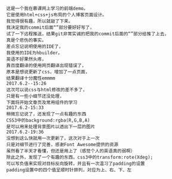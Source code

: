	这是一个我在慕课网上学习的前端demo。
	它是使用html+css+js布局的个人博客页面设计。
	我觉得很有趣，所以就敲了下来。
	我决定我的commit后面“”部分要好好写了，
	试了一下远程推送，结果git非常实诚的把我的commit后面的“”部分给推了上去，
	真是个悲伤的事实。
	差点忘记说明使用的IDE了，
	我使用的IDE为hbuilder。
	英语不好果然头疼，
	靠百度翻译的使用网页翻译出现错误了，
	原本是想说更新了css，增加了一点页面，
	结果翻译十分魔性emmmm
	2017.6.2--15:26
	这次可以说css与html修改的差不多了，
	只是有一些小细节还没处理，
	下面将开始文章页及常用组件的学习
	2017.6.2-15:33
	稍微忘记说了，还发现了一点有趣的东西
	CSS3中的background:rgba(R,G,B,A)
	是可以用来处理背景图片以透出下一层的图片
	2017.6.2-19:36
	没想到这么快就用一次更新了，这次对于上一次
	只是对细节进行了完善，感谢Font Awesome提供的资源
	虽然看了半天才看懂，但还是用上了（感觉个人的英语真的弱啊）
	除此之外，发现了一个有趣的东西，css3中的transform:rote(Xdeg);
	可以写负值来实现对目标反向旋转，并且有一次温习了padding的设置
	padding设置中的四个值呈顺时针排列，对应为上、右、下、左
